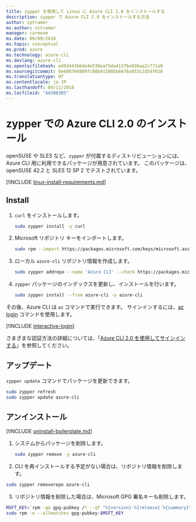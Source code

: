 ```yaml
---
title: zypper を使用して Linux に Azure CLI 2.0 をインストールする
description: zypper で Azure CLI 2.0 をインストールする方法
author: sptramer
ms.author: sttramer
manager: carmonm
ms.date: 09/09/2018
ms.topic: conceptual
ms.prod: azure
ms.technology: azure-cli
ms.devlang: azure-cli
ms.openlocfilehash: ed92443b6de4e538eaf5da41376e836aa2c771a0
ms.sourcegitcommit: 0e688704889fc88b91588bb6678a933c2d54f020
ms.translationtype: HT
ms.contentlocale: ja-JP
ms.lasthandoff: 09/11/2018
ms.locfileid: "44388305"
---
```

# <a name="install-azure-cli-20-with-zypper"></a>zypper での Azure CLI 2.0 のインストール

openSUSE や SLES など、`zypper` が付属するディストリビューションには、Azure CLI 用に利用できるパッケージが用意されています。 このパッケージは、openSUSE 42.2 と SLES 12 SP 2 でテストされています。

[!INCLUDE [linux-install-requirements.md](includes/linux-install-requirements.md)]

## <a name="install"></a>Install

1. `curl` をインストールします。

   ```bash
   sudo zypper install -y curl
   ```

2. Microsoft リポジトリ キーをインポートします。

   ```bash
   sudo rpm --import https://packages.microsoft.com/keys/microsoft.asc
   ```

3. ローカル `azure-cli` リポジトリ情報を作成します。

   ```bash
   sudo zypper addrepo --name 'Azure CLI' --check https://packages.microsoft.com/yumrepos/azure-cli azure-cli
   ```

4. `zypper` パッケージのインデックスを更新し、インストールを行います。

   ```bash
   sudo zypper install --from azure-cli -y azure-cli
   ```

その後、Azure CLI は `az` コマンドで実行できます。 サインインするには、[az login](/cli/azure/reference-index#az-login) コマンドを使用します。

[!INCLUDE [interactive-login](includes/interactive-login.md)]

さまざまな認証方法の詳細については、「[Azure CLI 2.0 を使用してサインインする](authenticate-azure-cli.md)」を参照してください。

## <a name="update"></a>アップデート

`zypper update` コマンドでパッケージを更新できます。

```bash
sudo zypper refresh
sudo zypper update azure-cli
```

## <a name="uninstall"></a>アンインストール

[!INCLUDE [uninstall-boilerplate.md](includes/uninstall-boilerplate.md)]

1. システムからパッケージを削除します。

    ```bash
    sudo zypper remove -y azure-cli
    ```

2. CLI を再インストールする予定がない場合は、リポジトリ情報を削除します。

  ```bash
  sudo zypper removerepo azure-cli
  ```

3. リポジトリ情報を削除した場合は、Microsoft GPG 署名キーも削除します。

  ```bash
  MSFT_KEY=`rpm -qa gpg-pubkey /* --qf "%{version}-%{release} %{summary}\n" | grep Microsoft | awk '{print $1}'`
  sudo rpm -e --allmatches gpg-pubkey-$MSFT_KEY
  ```